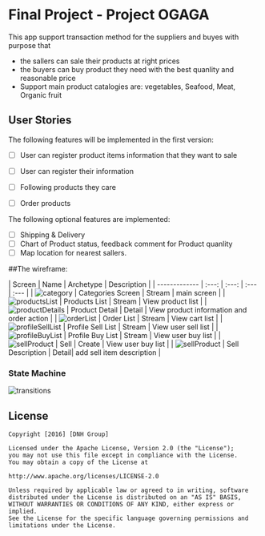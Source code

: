 # Final Project - Project OGAGA

This app support transaction method for the suppliers and buyes with purpose that
- the sallers can sale their products at right prices
- the buyers can buy product they need with the best quanlity and reasonable price
- Support main product catalogies are: vegetables, Seafood, Meat, Organic fruit

## User Stories

The following features will be implemented in the first version:

* [ ]	User can register product items information that they want to sale
* [ ]	User can register their information
* [ ] Following products they care
* [ ] Order products 
 

The following optional features are implemented:
* [ ]	Shipping & Delivery
* [ ]	Chart of Product status, feedback comment for Product quanlity
* [ ]	Map location for nearest sallers.

##The wireframe:

| Screen  | Name | Archetype | Description |
| ------------- | :---: | :---: | :---  | :---  |
| ![category](http://imgur.com/KVNnvJM.png) | Categories Screen | Stream | main screen |
| ![productsList](http://imgur.com/wtrZbUR.png) | Products List | Stream | View product list |
| ![productDetails](http://imgur.com/z1mC0Yu.png) | Product Detail | Detail | View product information and order action  |
| ![orderList](http://imgur.com/YXRyQox.png) | Order List | Stream | View cart list  |
| ![profileSellList](http://imgur.com/fcJYMbe.png) | Profile Sell List | Stream | View user sell list  |
| ![profileBuyList](http://imgur.com/OhSJIbb.png) | Profile Buy List | Stream | View user buy list  |
| ![sellProduct](http://imgur.com/F8RWtyT.png) | Sell | Create | View user buy list  |
| ![sellProduct](http://imgur.com/q5XBNt1.png) | Sell Description | Detail| add  sell item description  |


### State Machine
![transitions](/images/Transitions.png)

## License

    Copyright [2016] [DNH Group]

    Licensed under the Apache License, Version 2.0 (the "License");
    you may not use this file except in compliance with the License.
    You may obtain a copy of the License at

    http://www.apache.org/licenses/LICENSE-2.0

    Unless required by applicable law or agreed to in writing, software
    distributed under the License is distributed on an "AS IS" BASIS,
    WITHOUT WARRANTIES OR CONDITIONS OF ANY KIND, either express or implied.
    See the License for the specific language governing permissions and
    limitations under the License.



